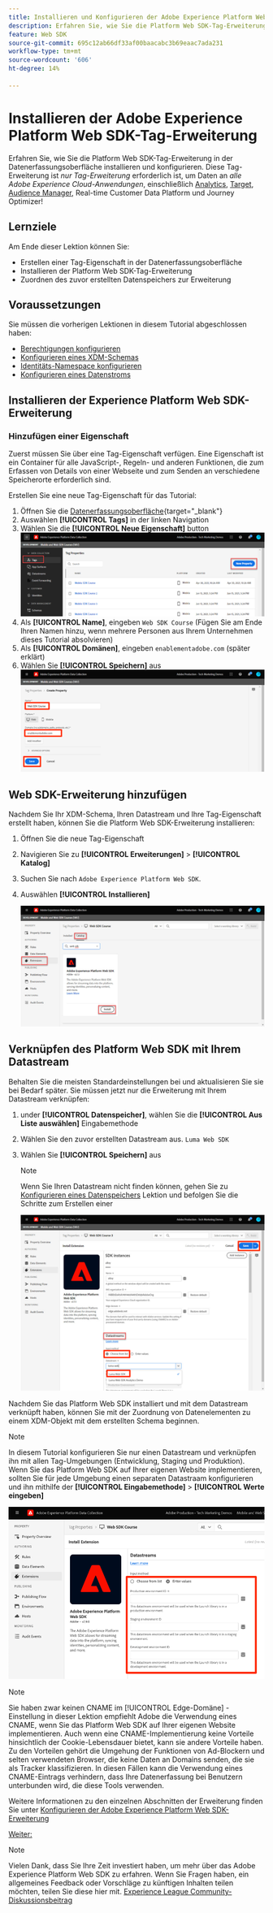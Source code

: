 ```yaml
---
title: Installieren und Konfigurieren der Adobe Experience Platform Web SDK-Tag-Erweiterung
description: Erfahren Sie, wie Sie die Platform Web SDK-Tag-Erweiterung in der Datenerfassungsoberfläche installieren und konfigurieren. Diese Lektion ist Teil des Tutorials zum Implementieren von Adobe Experience Cloud mit Web SDK.
feature: Web SDK
source-git-commit: 695c12ab66df33af00baacabc3b69eaac7ada231
workflow-type: tm+mt
source-wordcount: '606'
ht-degree: 14%

---
```


# Installieren der Adobe Experience Platform Web SDK-Tag-Erweiterung

Erfahren Sie, wie Sie die Platform Web SDK-Tag-Erweiterung in der Datenerfassungsoberfläche installieren und konfigurieren. Diese Tag-Erweiterung ist _nur Tag-Erweiterung_ erforderlich ist, um Daten an _alle Adobe Experience Cloud-Anwendungen_, einschließlich [Analytics](setup-analytics.md), [Target](setup-target.md), [Audience Manager](setup-audience-manager.md), Real-time Customer Data Platform und Journey Optimizer!

## Lernziele

Am Ende dieser Lektion können Sie:

* Erstellen einer Tag-Eigenschaft in der Datenerfassungsoberfläche
* Installieren der Platform Web SDK-Tag-Erweiterung
* Zuordnen des zuvor erstellten Datenspeichers zur Erweiterung

## Voraussetzungen

Sie müssen die vorherigen Lektionen in diesem Tutorial abgeschlossen haben:

* [Berechtigungen konfigurieren](configure-permissions.md)
* [Konfigurieren eines XDM-Schemas](configure-schemas.md)
* [Identitäts-Namespace konfigurieren](configure-identities.md)
* [Konfigurieren eines Datenstroms](configure-datastream.md)

## Installieren der Experience Platform Web SDK-Erweiterung

### Hinzufügen einer Eigenschaft

Zuerst müssen Sie über eine Tag-Eigenschaft verfügen. Eine Eigenschaft ist ein Container für alle JavaScript-, Regeln- und anderen Funktionen, die zum Erfassen von Details von einer Webseite und zum Senden an verschiedene Speicherorte erforderlich sind.

Erstellen Sie eine neue Tag-Eigenschaft für das Tutorial:

1. Öffnen Sie die [Datenerfassungsoberfläche](https://launch.adobe.com/){target="_blank"}
1. Auswählen **[!UICONTROL Tags]** in der linken Navigation
1. Wählen Sie die **[!UICONTROL Neue Eigenschaft]** button
   ![Neue Eigenschaft hinzufügen](assets/websdk-property-addNewProperty.png)
1. Als **[!UICONTROL Name]**, eingeben `Web SDK Course` (Fügen Sie am Ende Ihren Namen hinzu, wenn mehrere Personen aus Ihrem Unternehmen dieses Tutorial absolvieren)
1. Als **[!UICONTROL Domänen]**, eingeben `enablementadobe.com` (später erklärt)
1. Wählen Sie **[!UICONTROL Speichern]** aus
   ![Eigenschaftendetails](assets/websdk-property-propertyDetails.png)

## Web SDK-Erweiterung hinzufügen

Nachdem Sie Ihr XDM-Schema, Ihren Datastream und Ihre Tag-Eigenschaft erstellt haben, können Sie die Platform Web SDK-Erweiterung installieren:

1. Öffnen Sie die neue Tag-Eigenschaft
1. Navigieren Sie zu **[!UICONTROL Erweiterungen]** > **[!UICONTROL Katalog]**
1. Suchen Sie nach `Adobe Experience Platform Web SDK`.
1. Auswählen **[!UICONTROL Installieren]**

   ![Installieren der Web SDK-Erweiterung](assets/extension-platform-web-sdk.jpg)


## Verknüpfen des Platform Web SDK mit Ihrem Datastream

Behalten Sie die meisten Standardeinstellungen bei und aktualisieren Sie sie bei Bedarf später. Sie müssen jetzt nur die Erweiterung mit Ihrem Datastream verknüpfen:

1. under **[!UICONTROL Datenspeicher]**, wählen Sie die **[!UICONTROL Aus Liste auswählen]** Eingabemethode
1. Wählen Sie den zuvor erstellten Datastream aus. `Luma Web SDK`
1. Wählen Sie **[!UICONTROL Speichern]** aus
   >[!NOTE]
   >
   > Wenn Sie Ihren Datastream nicht finden können, gehen Sie zu [Konfigurieren eines Datenspeichers](configure-datastream.md) Lektion und befolgen Sie die Schritte zum Erstellen einer

   ![Datenspeicherauswahl](assets/extension-luma-web-sdk-datastream-extension.png)

Nachdem Sie das Platform Web SDK installiert und mit dem Datastream verknüpft haben, können Sie mit der Zuordnung von Datenelementen zu einem XDM-Objekt mit dem erstellten Schema beginnen.

>[!NOTE]
>
>In diesem Tutorial konfigurieren Sie nur einen Datastream und verknüpfen ihn mit allen Tag-Umgebungen (Entwicklung, Staging und Produktion). Wenn Sie das Platform Web SDK auf Ihrer eigenen Website implementieren, sollten Sie für jede Umgebung einen separaten Datastraam konfigurieren und ihn mithilfe der **[!UICONTROL Eingabemethode]** > **[!UICONTROL Werte eingeben]**
>
>![Datenspeicherauswahl](assets/extension-luma-web-sdk-datastream-extension-enterValues.png)

>[!NOTE]
>
>Sie haben zwar keinen CNAME im [!UICONTROL Edge-Domäne] -Einstellung in dieser Lektion empfiehlt Adobe die Verwendung eines CNAME, wenn Sie das Platform Web SDK auf Ihrer eigenen Website implementieren. Auch wenn eine CNAME-Implementierung keine Vorteile hinsichtlich der Cookie-Lebensdauer bietet, kann sie andere Vorteile haben. Zu den Vorteilen gehört die Umgehung der Funktionen von Ad-Blockern und selten verwendeten Browser, die keine Daten an Domains senden, die sie als Tracker klassifizieren. In diesen Fällen kann die Verwendung eines CNAME-Eintrags verhindern, dass Ihre Datenerfassung bei Benutzern unterbunden wird, die diese Tools verwenden.

Weitere Informationen zu den einzelnen Abschnitten der Erweiterung finden Sie unter [Konfigurieren der Adobe Experience Platform Web SDK-Erweiterung](https://experienceleague.adobe.com/docs/experience-platform/edge/extension/web-sdk-extension-configuration.html?lang=de)



[Weiter: ](create-data-elements.md)

>[!NOTE]
>
>Vielen Dank, dass Sie Ihre Zeit investiert haben, um mehr über das Adobe Experience Platform Web SDK zu erfahren. Wenn Sie Fragen haben, ein allgemeines Feedback oder Vorschläge zu künftigen Inhalten teilen möchten, teilen Sie diese hier mit. [Experience League Community-Diskussionsbeitrag](https://experienceleaguecommunities.adobe.com/t5/adobe-experience-platform-launch/tutorial-discussion-implement-adobe-experience-cloud-with-web/td-p/444996)
